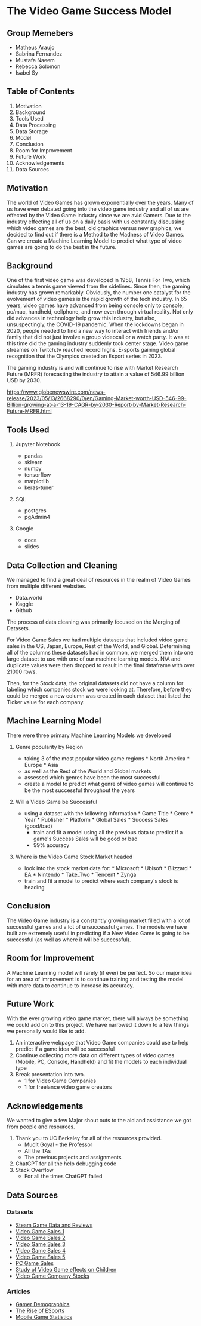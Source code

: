 # The Video Game Success Model
## Group Memebers
- Matheus Araujo
- Sabrina Fernandez
-  Mustafa Naeem
-  Rebecca Solomon
-  Isabel Sy

## Table of Contents
1. Motivation
2. Background
3. Tools Used
4. Data Processing
5. Data Storage
6. Model
7. Conclusion
8. Room for Improvement
9. Future Work
10. Acknowledgements
11. Data Sources

## Motivation

The world of Video Games has grown exponentially over the years. Many of us have even debated going into the video game industry and all of us are effected by the Video Game Industry since we are avid Gamers. Due to the industry effecting all of us on a daily basis with us constantly discussing which video games are the best, old graphics versus new graphics, we decided to find out if there is a Method to the Madness of Video Games. Can we create a Machine Learning Model to predict what type of video games are going to do the best in the future.

## Background

  One of the first video game was developed in 1958, Tennis For Two, which simulates a tennis game viewed from the sidelines. Since then, the gaming industry has grown remarkably. Obviously, the number one catalyst for the evolvement of video games is the rapid growth of the tech industry. In 65 years, video games have advanced from being console only to console, pc/mac, handheld, cellphone, and now even through virtual reality. 
  Not only did advances in technology help grow this industry, but also, unsuspectingly, the COVID-19 pandemic. When the lockdowns began in 2020, people needed to find a new way to interact with friends and/or family that did not just involve a group videocall or a watch party. It was at this time did the gaming industry suddenly took center stage. Video game streames on Twitch.tv reached record highs. E-sports gaining global recognition that the Olympics created an Esport series in 2023. 

The gaming industry is and will continue to rise with Market Research Future (MRFR) forecasting the industry to attain a value of 546.99 billion USD by 2030.  
  
https://www.globenewswire.com/news-release/2023/05/13/2668290/0/en/Gaming-Market-worth-USD-546-99-Billion-growing-at-a-13-19-CAGR-by-2030-Report-by-Market-Research-Future-MRFR.html

## Tools Used
1. Jupyter Notebook
      - pandas
      - sklearn
      - numpy
      - tensorflow
      - matplotlib
      - keras-tuner

2. SQL
      - postgres
      - pgAdmin4

3. Google
      - docs
      - slides

## Data Collection and Cleaning

We managed to find a great deal of resources in the realm of Video Games from multiple different websites.

  - Data.world
  - Kaggle
  - Github

The process of data cleaning was primarily focused on the Merging of Datasets. 

For Video Game Sales we had multiple datasets that included video game sales in the US, Japan, Europe, Rest of the World, and Global. Determining all of the columns these datasets had in common, we merged them into one large dataset to use with one of our machine learning models. N/A and duplicate values were then dropped to result in the final dataframe with over 21000 rows. 

Then, for the Stock data, the original datasets did not have a column for labeling which companies stock we were looking at. Therefore, before they could be merged a new column was created in each dataset that listed the Ticker value for each company.

## Machine Learning Model

There were three primary Machine Learning Models we developed

1. Genre popularity by Region
      - taking 3 of the most popular video game regions
              * North America
              * Europe
              * Asia
      - as well as the Rest of the World and Global markets
      - assessed which genres have been the most successful
      - create a model to predict what genre of video games will continue to be the most successful throughout the years

2. Will a Video Game be Successful
      - using a dataset with the following information
              * Game Title
              * Genre
              * Year
              * Publisher
              * Platform
              * Global Sales
              * Success Sales (good/bad)
        - train and fit a model using all the previous data to predict if a game's Success Sales will be good or bad
        - 99% accuracy

3. Where is the Video Game Stock Market headed
      - look into the stock market data for:
              * Microsoft
              * Ubisoft
              * Blizzard
              * EA
              * Nintendo
              * Take_Two
              * Tencent
              * Zynga
      - train and fit a model to predict where each company's stock is heading


## Conclusion

The Video Game industry is a constantly growing market filled with a lot of successful games and a lot of unsuccessful games. The models we have built are extremely useful in predicting if a New Video Game is going to be successful (as well as where it will be successful). 

## Room for Improvement

A Machine Learning model will rarely (if ever) be perfect. So our major idea for an area of imrpovement is to continue training and testing the model with more data to continue to increase its accuracy. 

## Future Work

With the ever growing video game market, there will always be something we could add on to this project. We have narrowed it down to a few things we personally would like to add.

1. An interactive webpage that Video Game companies could use to help predict if a game idea will be successful
2. Continue collecting more data on different types of video games (Mobile, PC, Console, Handheld) and fit the models to each individual type
3. Break presentation into two.
      - 1 for Video Game Companies
      - 1 for freelance video game creators

## Acknowledgements

We wanted to give a few Major shout outs to the aid and assistance we got from people and resources.

1. Thank you to UC Berkeley for all of the resources provided.
      - Mudit Goyal - the Professor
      - All the TAs
      - The previous projects and assignments
2. ChatGPT for all the help debugging code
3. Stack Overflow
      - For all the times ChatGPT failed

## Data Sources

### Datasets
- [Steam Game Data and Reviews](https://www.kaggle.com/datasets/gruffgemini/steam-games-dataset)
- [Video Game Sales 1](https://www.kaggle.com/datasets/mohamedhanyyy/video-games)
- [Video Game Sales 2](https://www.kaggle.com/datasets/sidtwr/videogames-sales-dataset)
- [Video Game Sales 3](https://www.kaggle.com/datasets/gregorut/videogamesales)
- [Video Game Sales 4](https://data.world/login?next=%2Fsumitrock%2Fvideo-games-sales%2Fworkspace%2Ffile%3Ffilename%3DVideo_Games.csv)
- [Video Game Sales 5](https://www.kaggle.com/datasets/thedevastator/discovering-hidden-trends-in-global-video-games)
- [PC Game Sales](https://www.kaggle.com/datasets/khaiid/most-selling-pc-games)
- [Study of Video Game effects on Children](https://data.world/us-usda-gov/2eff5251-e4d5-4635-8dc4-b2e3d9bbf50c)
- [Video Game Company Stocks](https://www.kaggle.com/datasets/psycon/game-companies-historical-stock-price-2022-04)

### Articles
- [Gamer Demographics](https://dataprot.net/statistics/gamer-demographics/)
- [The Rise of ESports](https://iesf.org/news/8595)
- [Mobile Game Statistics](https://headphonesaddict.com/mobile-gaming-statistics/)



